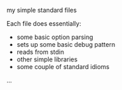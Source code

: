 
my simple standard files

Each file does essentially:
* some basic option parsing
* sets up some basic debug pattern
* reads from stdin
* other simple libraries
* some couple of standard idioms

...
